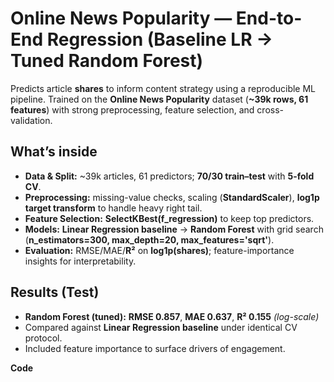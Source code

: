 # Online News Popularity — End-to-End Regression (Baseline LR → Tuned Random Forest)

Predicts article **shares** to inform content strategy using a reproducible ML pipeline. Trained on the **Online News Popularity** dataset (**~39k rows, 61 features**) with strong preprocessing, feature selection, and cross-validation.

## What’s inside
- **Data & Split:** ~39k articles, 61 predictors; **70/30 train–test** with **5-fold CV**.
- **Preprocessing:** missing-value checks, scaling (**StandardScaler**), **log1p target transform** to handle heavy right tail.
- **Feature Selection:** **SelectKBest(f_regression)** to keep top predictors.
- **Models:** **Linear Regression baseline** → **Random Forest** with grid search (**n_estimators=300, max_depth=20, max_features='sqrt'**).
- **Evaluation:** RMSE/MAE/**R²** on **log1p(shares)**; feature-importance insights for interpretability.

## Results (Test)
- **Random Forest (tuned):** **RMSE 0.857**, **MAE 0.637**, **R² 0.155** *(log-scale)*  
- Compared against **Linear Regression baseline** under identical CV protocol.
- Included feature importance to surface drivers of engagement.

**Code**
